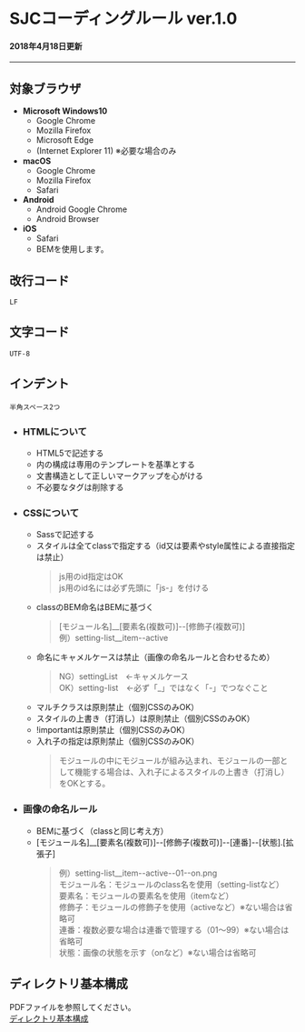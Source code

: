 # SJCコーディングルール ver.1.0
#### 2018年4月18日更新

---

## 対象ブラウザ
*  **Microsoft Windows10**
	* Google Chrome
	* Mozilla Firefox
	* Microsoft Edge
	* (Internet Explorer 11) ※必要な場合のみ
* **macOS**
	* Google Chrome
	* Mozilla Firefox
	* Safari
* **Android**
	* Android Google Chrome
	* Android Browser
* **iOS**
	* Safari
	* BEMを使用します。

## 改行コード
`LF`

## 文字コード
`UTF-8`

## インデント
`半角スペース2つ`


* ### HTMLについて
	* HTML5で記述する
	* <head></head>内の構成は専用のテンプレートを基準とする
	* 文書構造として正しいマークアップを心がける
	* 不必要なタグは削除する

* ### CSSについて
	* Sassで記述する
	* スタイルは全てclassで指定する（id又は要素やstyle属性による直接指定は禁止）
		> js用のid指定はOK
		<br> js用のid名には必ず先頭に「js-」を付ける
	* classのBEM命名はBEMに基づく
		> [モジュール名]\__[要素名(複数可)]--[修飾子(複数可)]
		<br> 例）setting-list__item--active
	* 命名にキャメルケースは禁止（画像の命名ルールと合わせるため）
		> NG）settingList　←キャメルケース
		<br> OK）setting-list　←必ず「\_」ではなく「-」でつなぐこと
	* マルチクラスは原則禁止（個別CSSのみOK）
	* スタイルの上書き（打消し）は原則禁止（個別CSSのみOK）
	* !importantは原則禁止（個別CSSのみOK）
	* 入れ子の指定は原則禁止（個別CSSのみOK）
		> モジュールの中にモジュールが組み込まれ、モジュールの一部として機能する場合は、入れ子によるスタイルの上書き（打消し）をOKとする。

* ### 画像の命名ルール
	* BEMに基づく（classと同じ考え方）
	* [モジュール名]\__[要素名(複数可)]--[修飾子(複数可)]--[連番]--[状態].[拡張子]
		> 例）setting-list__item--active--01--on.png
		<br> モジュール名：モジュールのclass名を使用（setting-listなど）
		<br> 要素名：モジュールの要素名を使用（itemなど）
		<br> 修飾子：モジュールの修飾子を使用（activeなど）※ない場合は省略可
		<br> 連番：複数必要な場合は連番で管理する（01～99）※ない場合は省略可
		<br> 状態：画像の状態を示す（onなど）※ない場合は省略可

## ディレクトリ基本構成
 PDFファイルを参照してください。
<br>
[ディレクトリ基本構成](/Users/icoma/www/web_template/ディレクトリ構成.pdf)
